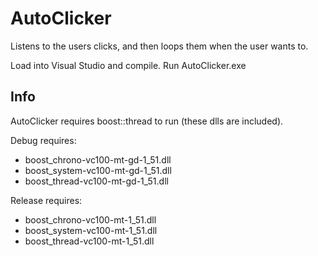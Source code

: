 AutoClicker
===========

Listens to the users clicks, and then loops them when the user wants to.

Load into Visual Studio and compile.
Run AutoClicker.exe

Info
----

AutoClicker requires boost::thread to run (these dlls are included).

Debug requires:
* boost_chrono-vc100-mt-gd-1_51.dll
* boost_system-vc100-mt-gd-1_51.dll
* boost_thread-vc100-mt-gd-1_51.dll

Release requires:
* boost_chrono-vc100-mt-1_51.dll
* boost_system-vc100-mt-1_51.dll
* boost_thread-vc100-mt-1_51.dll

